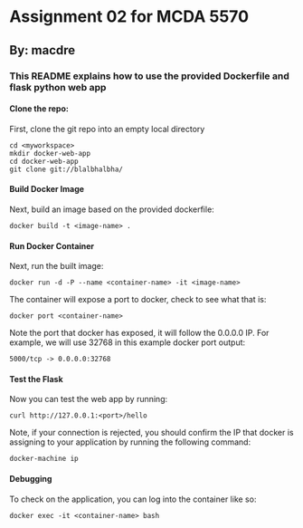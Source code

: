 # Assignment 02 for MCDA 5570
## By: macdre
### This README explains how to use the provided Dockerfile and flask python web app

#### Clone the repo: 
First, clone the git repo into an empty local directory
```
cd <myworkspace>
mkdir docker-web-app
cd docker-web-app
git clone git://blalbhalbha/
```

#### Build Docker Image 
Next, build an image based on the provided dockerfile:
    
    docker build -t <image-name> .

#### Run Docker Container
Next, run the built image:
    
    docker run -d -P --name <container-name> -it <image-name>

The container will expose a port to docker, check to see what that is:
    
    docker port <container-name>

Note the port that docker has exposed, it will follow the 0.0.0.0 IP.
For example, we will use 32768 in this example docker port output:
    
    5000/tcp -> 0.0.0.0:32768 

#### Test the Flask
Now you can test the web app by running:
    
    curl http://127.0.0.1:<port>/hello

Note, if your connection is rejected, you should confirm the IP that docker is assigning to your application by running the following command:
    
    docker-machine ip

#### Debugging
To check on the application, you can log into the container like so:
    
    docker exec -it <container-name> bash
